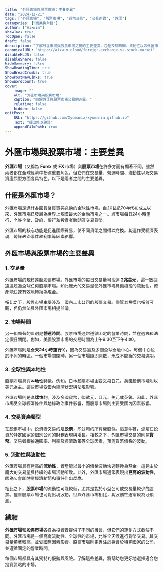 ```yaml
---
title: "外匯市場與股票市場：主要差異"
date: "2024-12-21"
tags: ["外匯市場", "股票市場", "貨幣交易", "交易差異", "外匯"]
categories: ["商業與財務"]
author: ["Aixwim"]
showToc: true
TocOpen: false
draft: false
description: "了解外匯市場與股票市場之間的主要差異，包括交易時間、流動性以及外匯市場的全球特性。"
canonicalURL: "https://aixwim.cloud/foreign-exchange-vs-stock-market"
disableHLJS: false
disableShare: false
hideSummary: false
ShowReadingTime: true
ShowBreadCrumbs: true
ShowPostNavLinks: true
ShowWordCount: true
cover:
    image: ""
    alt: "外匯市場與股票市場"
    caption: "瞭解外匯與股票市場交易的差異。"
    relative: false
    hidden: false
editPost:
    URL: "https://github.com/Xyomania/xyomania.github.io"
    Text: "提出修改建議"
    appendFilePath: true
---
```


# 外匯市場與股票市場：主要差異

**外匯市場**（又稱為 **Forex** 或 **FX** 市場）與**股票市場**在許多方面有顯著不同。雖然兩者都在全球經濟中扮演重要角色，但它們在交易量、營運時間、流動性以及交易資產類型方面各具特色。以下是兩者之間的主要差異。

## 什麼是外匯市場？

外匯市場是進行各國貨幣買賣與兌換的全球性市場。自20世紀70年代初成立以來，外匯市場已發展為世界上規模最大的金融市場之一。該市場每日24小時運行，允許企業、政府、銀行和投資者跨時區交易貨幣。

外匯市場的核心功能是促進國際貿易，使不同貨幣之間得以兌換。其運作受經濟表現、地緣政治事件和利率等因素影響。

## 外匯市場與股票市場的主要差異

### 1. **交易量**
外匯市場的規模遠超股票市場。外匯市場的每日交易量可高達 **2兆美元**，這一數據遠遠超過全球任何股票市場。如此龐大的交易量使外匯市場具備極高的流動性，資產能快速有效地轉換為現金。

相比之下，股票市場主要涉及一國內上市公司的股票交易。儘管其規模也相當可觀，但仍無法與外匯市場相提並論。

### 2. **市場時間**
另一個顯著的區別是**營運時間**。股票市場通常遵循固定的營業時間，並在週末和法定假日關閉。例如，美國股票市場的交易時間為上午9:30至下午4:00。

外匯市場則是**全天24小時運行**的，因為交易遍及多個全球金融中心，每個中心位於不同的時區。一個市場關閉時，另一個市場隨即開啟，形成不間斷的交易週期。

### 3. **全球性與本地性**
股票市場具有**本地性**特徵。例如，日本股票市場主要交易日元，美國股票市場則以美元為主。這些市場受國內經濟狀況與法規影響。

外匯市場則是**全球性**的，涉及多國貨幣，如歐元、日元、美元或英鎊。因此，外匯市場受全球經濟條件與地緣政治事件影響，而股票市場則主要受國內因素影響。

### 4. **交易資產類型**
在股票市場中，投資者交易的是**股票**，即公司的所有權股份。這意味著，您是在投資於特定國家的個別公司的財務表現與增長。相較之下，外匯市場交易的則是**貨幣**。交易者根據通膨率、利率及經濟政策等全球因素，預測貨幣價格的波動。

### 5. **流動性與波動性**
外匯市場具有極高的**流動性**，資產能以最小的價格波動快速轉換為現金。這是由於龐大的交易量與持續的市場活動所致。此外，外匯市場通常表現出**更高的波動性**，因為它會即時對經濟新聞和事件作出反應。

相比之下，**股票市場**的流動性可能較低，尤其是對於小型公司或交易量較少的股票。儘管股票市場也可能出現波動，但與外匯市場相比，其波動性通常較為可預測。

## 總結

**外匯市場**和**股票市場**各自為投資者提供了不同的機會，但它們的運作方式截然不同。外匯市場是一個高度流動性、全球性的市場，允許全天候進行貨幣交易。其交易量顯著較高，並受國際因素影響。股票市場則更專注於投資於特定國家的公司，並遵循固定的營業時間。

每個市場都具有其獨特的優勢與風險。了解這些差異，將幫助您更好地選擇適合您投資策略的市場。

